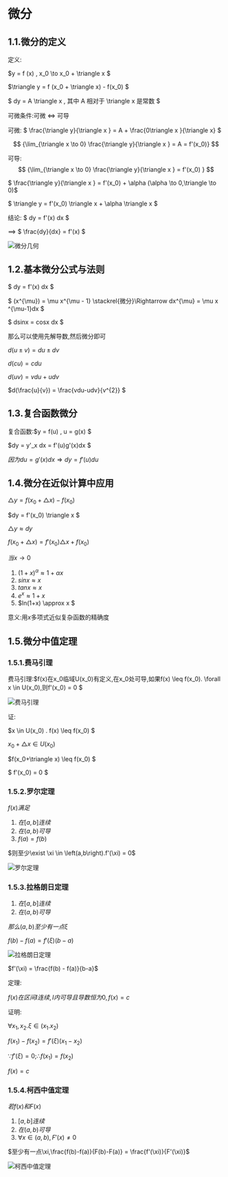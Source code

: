 # 微分

## 1.1.微分的定义

定义:

$y = f (x) , x_0 \to x_0 + \triangle x $

$\triangle y = f (x_0 + \triangle x) - f(x_0) $

$ dy = A \triangle x , 其中 A 相对于 \triangle x 是常数 $

可微条件:可微 <=> 可导

可微:
$ \frac{\triangle y}{\triangle x } = A + \frac{0\triangle x }{\triangle x} $

$$ {\lim_{\triangle x \to 0} \frac{\triangle y}{\triangle x } = A = f'(x_0)} $$

可导:
$$ {\lim_{\triangle x \to 0} \frac{\triangle y}{\triangle x } = f'(x_0) } $$

$ \frac{\triangle y}{\triangle x } = f'(x_0) + \alpha (\alpha \to 0,\triangle \to 0)$

$ \triangle y = f'(x_0) \triangle x + \alpha \triangle x $

结论: $ dy = f'(x) dx $

==> $ \frac{dy}{dx} = f'(x) $

![微分几何](https://pica.zhimg.com/80/v2-2f85f8eeae7c609da92420361279da6b_720w.jpg)

## 1.2.基本微分公式与法则

$ dy = f'(x) dx $

$ (x^{\mu}) = \mu x^{\mu - 1}  \stackrel{微分}\Rightarrow dx^{\mu} = \mu x ^{\mu-1}dx $

$ dsinx = cosx dx $

那么可以使用先解导数,然后微分即可

$d(u \pm v) = du \pm dv$

$d(cu) = c du$

$d(uv) = vdu + udv$

$d(\frac{u}{v}) = \frac{vdu-udv}{v^{2}} $

## 1.3.复合函数微分

复合函数:$y = f(u) , u = g(x) $

$dy = y'_x dx = f'(u)g'(x)dx $

$因为 du = g'(x)dx \Rightarrow dy = f'(u)du$

## 1.4.微分在近似计算中应用

$\triangle y = f(x_0+\triangle x) - f(x_0)$

$dy = f'(x_0) \triangle x $

$\triangle y \approx dy$

$f(x_0+\triangle x) = f'(x_0)\triangle x + f(x_0)$

$当 x \to 0$

1. $(1+x)^{\alpha} \approx 1 + \alpha x$
2. $sinx \approx x$
3. $tanx \approx x$
4. $e^{x} \approx 1+x$
5. $ln(1+x) \approx x $

意义:用$x$多项式近似复杂函数的精确度

## 1.5.微分中值定理

### 1.5.1.费马引理

费马引理:$f(x)在x_0临域U(x_0)有定义,在x_0处可导,如果f(x) \leq f(x_0). \forall x \in U(x_0),则f'(x_0) = 0 $

![费马引理](https://bkimg.cdn.bcebos.com/pic/f9dcd100baa1cd112c6e1ac0b312c8fcc2ce2d71?x-bce-process=image/watermark,image_d2F0ZXIvYmFpa2U5Mg==,g_7,xp_5,yp_5/format,f_auto)

证:

$x \in U(x_0) . f(x) \leq f(x_0) $

$x_0+ \triangle x \in U(x_0)$

$f(x_0+\triangle x) \leq f(x_0) $

$ f'(x_0) = 0 $

### 1.5.2.罗尔定理

$f(x)满足$

1. $在\left[a,b\right]连续$
2. $在\left(a,b\right)可导$
3. $f(a) = f(b)$

$则至少\exist \xi \in \left(a,b\right).f'(\xi) = 0$

![罗尔定理](https://pic2.zhimg.com/80/67ee64c51d47673b0460a08296eda990_720w.png)

### 1.5.3.拉格朗日定理

1. $在\left[a,b\right]连续$
2. $在\left(a,b\right)可导$

$那么\left(a,b\right)至少有一点\xi$

$f(b) - f(a) = f'(\xi)(b-a)$

![拉格朗日定理](https://pic1.zhimg.com/80/5cfa15fae7618c292fc13aacb3824315_720w.png)

$f'(\xi) = \frac{f(b) - f(a)}{b-a}$

定理:

$f(x)在区间I连续,I内可导且导数恒为0,f(x)=c$

证明:

$\forall x_1,x_2 . \xi \in \left(x_1.x_2\right)$

$f(x_1) - f(x_2) = f'(\xi)(x_1-x_2)$

$\because f'(\xi) = 0 ; \therefore f(x_1) = f(x_2)$

$f(x) = c$

### 1.5.4.柯西中值定理

$若f(x)和F(x)$

1. $\left[a,b\right]连续$
2. $在\left(a,b\right)可导$
3. $\forall x \in \left(a,b\right),F'(x) \neq 0$

$至少有一点\xi,\frac{f(b)-f(a)}{F(b)-F(a)} = \frac{f'(\xi)}{F'(\xi)}$

![柯西中值定理](https://pica.zhimg.com/80/24a92043e95af9cc54859eb04cbbc3c6_720w.png)
